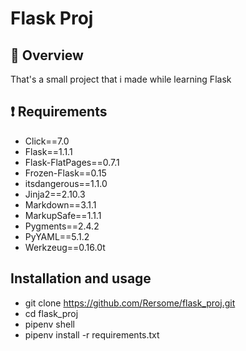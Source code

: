 # Flask Proj

## :scroll: Overview
That's a small project that i made while learning Flask

## :heavy_exclamation_mark: Requirements

* Click==7.0
* Flask==1.1.1
* Flask-FlatPages==0.7.1
* Frozen-Flask==0.15
* itsdangerous==1.1.0
* Jinja2==2.10.3
* Markdown==3.1.1
* MarkupSafe==1.1.1
* Pygments==2.4.2
* PyYAML==5.1.2
* Werkzeug==0.16.0t

## Installation and usage

* git clone https://github.com/Rersome/flask_proj.git
* cd flask_proj
* pipenv shell
* pipenv install -r requirements.txt

